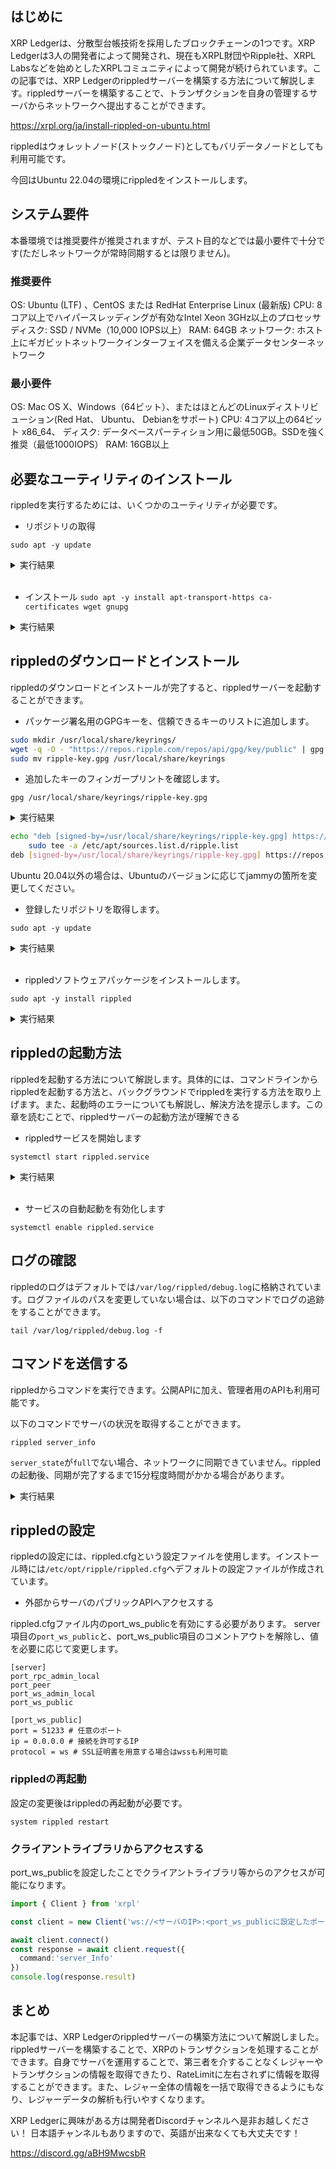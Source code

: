 <!--
title:   【2023年版】XRP Ledgerのノードを構築してみる
tags:    Blockchain,Web3,XRPLedger,xrp
id:      2cde7d347e96280d49ae
private: false
-->
## はじめに

XRP Ledgerは、分散型台帳技術を採用したブロックチェーンの1つです。XRP Ledgerは3人の開発者によって開発され、現在もXRPL財団やRipple社、XRPL Labsなどを始めとしたXRPLコミュニティによって開発が続けられています。この記事では、XRP Ledgerのrippledサーバーを構築する方法について解説します。rippledサーバーを構築することで、トランザクションを自身の管理するサーバからネットワークへ提出することができます。

https://xrpl.org/ja/install-rippled-on-ubuntu.html

rippledはウォレットノード(ストックノード)としてもバリデータノードとしても利用可能です。

今回はUbuntu 22.04の環境にrippledをインストールします。

## システム要件

本番環境では推奨要件が推奨されますが、テスト目的などでは最小要件で十分です(ただしネットワークが常時同期するとは限りません)。

### 推奨要件

OS: Ubuntu (LTF) 、CentOS または RedHat Enterprise Linux (最新版)
CPU: 8コア以上でハイパースレッディングが有効なIntel Xeon 3GHz以上のプロセッサ
ディスク: SSD / NVMe（10,000 IOPS以上）
RAM: 64GB
ネットワーク: ホスト上にギガビットネットワークインターフェイスを備える企業データセンターネットワーク

### 最小要件

OS: Mac OS X、Windows（64ビット）、またはほとんどのLinuxディストリビューション(Red Hat、 Ubuntu、 Debianをサポート)
CPU: 4コア以上の64ビット x86_64、
ディスク: データベースパーティション用に最低50GB。SSDを強く推奨（最低1000IOPS）
RAM: 16GB以上

## 必要なユーティリティのインストール

rippledを実行するためには、いくつかのユーティリティが必要です。

- リポジトリの取得

`sudo apt -y update`

<details><summary>実行結果</summary><div>

<pre><code>
...
Fetched 57.1 MB in 4s (13.6 MB/s)
Reading package lists... Done
Building dependency tree... Done
Reading state information... Done
36 packages can be upgraded. Run 'apt list --upgradable' to see them.
</code></pre>
</div></details>

<br/>

- インストール
`sudo apt -y install apt-transport-https ca-certificates wget gnupg`

<details><summary>実行結果</summary><div>

<pre><code>
Reading package lists... Done
Building dependency tree... Done
Reading state information... Done
wget is already the newest version (1.21.2-2ubuntu1).
ca-certificates is already the newest version (20211016ubuntu0.22.04.1).
ca-certificates set to manually installed.
gnupg is already the newest version (2.2.27-3ubuntu2.1).
The following NEW packages will be installed:
  apt-transport-https
0 upgraded, 1 newly installed, 0 to remove and 36 not upgraded.
Need to get 1,506 B of archives.
After this operation, 169 kB of additional disk space will be used.
Get:1 http://mirror.hetzner.com/ubuntu/packages jammy-updates/universe amd64 apt-transport-https all 2.4.8 [1,506 B]
Fetched 1,506 B in 0s (21.5 kB/s)
debconf: unable to initialize frontend: Dialog
debconf: (Dialog frontend requires a screen at least 13 lines tall and 31 columns wide.)
debconf: falling back to frontend: Readline
Selecting previously unselected package apt-transport-https.
(Reading database ... 43550 files and directories currently installed.)
Preparing to unpack .../apt-transport-https_2.4.8_all.deb ...
Unpacking apt-transport-https (2.4.8) ...
Setting up apt-transport-https (2.4.8) ...
debconf: unable to initialize frontend: Dialog
debconf: (Dialog frontend requires a screen at least 13 lines tall and 31 columns wide.)
debconf: falling back to frontend: Readline
Scanning processes...
Scanning processor microcode...
Scanning linux images...

Running kernel seems to be up-to-date.

The processor microcode seems to be up-to-date.

No services need to be restarted.

No containers need to be restarted.

No user sessions are running outdated binaries.

No VM guests are running outdated hypervisor (qemu) binaries on this host.
</code></pre>
</div></details>

## rippledのダウンロードとインストール

rippledのダウンロードとインストールが完了すると、rippledサーバーを起動することができます。

- パッケージ署名用のGPGキーを、信頼できるキーのリストに追加します。

```bash
sudo mkdir /usr/local/share/keyrings/
wget -q -O - "https://repos.ripple.com/repos/api/gpg/key/public" | gpg --dearmor > ripple-key.gpg
sudo mv ripple-key.gpg /usr/local/share/keyrings
```

- 追加したキーのフィンガープリントを確認します。

`gpg /usr/local/share/keyrings/ripple-key.gpg`

<details><summary>実行結果</summary><div>

<pre><code>
gpg: directory '/root/.gnupg' created
gpg: keybox '/root/.gnupg/pubring.kbx' created
gpg: WARNING: no command supplied.  Trying to guess what you mean ...
pub   rsa3072 2019-02-14 [SC] [expires: 2026-02-17]
      C0010EC205B35A3310DC90DE395F97FFCCAFD9A2
uid           TechOps Team at Ripple <techops+rippled@ripple.com>
sub   rsa3072 2019-02-14 [E] [expires: 2026-02-17]
</code></pre>
</div></details>

```bash
echo "deb [signed-by=/usr/local/share/keyrings/ripple-key.gpg] https://repos.ripple.com/repos/rippled-deb jammy stable" | \
    sudo tee -a /etc/apt/sources.list.d/ripple.list
deb [signed-by=/usr/local/share/keyrings/ripple-key.gpg] https://repos.ripple.com/repos/rippled-deb jammy stable
```

Ubuntu 20.04以外の場合は、Ubuntuのバージョンに応じてjammyの箇所を変更してください。

- 登録したリポジトリを取得します。

`sudo apt -y update`

<details><summary>実行結果</summary><div>

<pre><code>
...
Get:9 https://repos.ripple.com/repos/rippled-deb jammy InRelease [15.7 kB]
Get:10 https://repos.ripple.com/repos/rippled-deb jammy/stable amd64 Packages [3,112 B]
Fetched 18.8 kB in 1s (17.1 kB/s)
Reading package lists... Done
Building dependency tree... Done
Reading state information... Done
36 packages can be upgraded. Run 'apt list --upgradable' to see them.
</code></pre>
</div></details>

<br/>

- rippledソフトウェアパッケージをインストールします。

`sudo apt -y install rippled`

<details><summary>実行結果</summary><div>

<pre><code>
Reading package lists... Done
Building dependency tree... Done
Reading state information... Done
The following NEW packages will be installed:
  rippled
0 upgraded, 1 newly installed, 0 to remove and 36 not upgraded.
Need to get 14.8 MB of archives.
After this operation, 60.7 MB of additional disk space will be used.
Get:1 https://repos.ripple.com/repos/rippled-deb jammy/stable amd64 rippled amd64 1.9.4-1 [14.8 MB]
Fetched 14.8 MB in 4s (4,221 kB/s)
Selecting previously unselected package rippled.
(Reading database ... 43554 files and directories currently installed.)
Preparing to unpack .../rippled_1.9.4-1_amd64.deb ...
Unpacking rippled (1.9.4-1) ...
Setting up rippled (1.9.4-1) ...
Created symlink /etc/systemd/system/multi-user.target.wants/rippled.service → /lib/systemd/system/rippled.service.
Scanning processes...
Scanning processor microcode...
Scanning linux images...

Running kernel seems to be up-to-date.

The processor microcode seems to be up-to-date.

No services need to be restarted.

No containers need to be restarted.

No user sessions are running outdated binaries.

No VM guests are running outdated hypervisor (qemu) binaries on this host.
</code></pre>
</div></details>

## rippledの起動方法

rippledを起動する方法について解説します。具体的には、コマンドラインからrippledを起動する方法と、バックグラウンドでrippledを実行する方法を取り上げます。また、起動時のエラーについても解説し、解決方法を提示します。この章を読むことで、rippledサーバーの起動方法が理解できる

- rippledサービスを開始します

`systemctl start rippled.service`

<details><summary>実行結果</summary><div>

<pre><code>
● rippled.service - Ripple Daemon
     Loaded: loaded (/lib/systemd/system/rippled.service; enabled; vendor preset: enabled)
     Active: active (running) since Tue 2023-03-07 09:02:53 CET; 4min 20s ago
   Main PID: 3421 (rippled)
      Tasks: 24 (limit: 76929)
     Memory: 6.9G
        CPU: 9min 46.787s
     CGroup: /system.slice/rippled.service
             └─3421 /opt/ripple/bin/rippled --net --silent --conf /etc/opt/ripple/rippled.cfg

Mar 07 09:02:53 Ubuntu-2204-jammy-amd64-base systemd[1]: Started Ripple Daemon.
Mar 07 09:02:53 Ubuntu-2204-jammy-amd64-base rippled[3421]: 2023-Mar-07 08:02:53.973548763 UTC JobQueue:NFO Using 6  threads
Mar 07 09:02:54 Ubuntu-2204-jammy-amd64-base rippled[3421]: 2023-Mar-07 08:02:54.181398505 UTC LedgerConsensus:NFO Consensus engine started (cookie: 16473183795197887710)
Mar 07 09:02:54 Ubuntu-2204-jammy-amd64-base rippled[3421]: 2023-Mar-07 08:02:54.181509404 UTC Application:NFO process starting: rippled-1.9.4
</code></pre>
</div></details>

<br/>

- サービスの自動起動を有効化します

`systemctl enable rippled.service`

## ログの確認

rippledのログはデフォルトでは`/var/log/rippled/debug.log`に格納されています。ログファイルのパスを変更していない場合は、以下のコマンドでログの追跡をすることができます。

`tail /var/log/rippled/debug.log -f`

## コマンドを送信する

rippledからコマンドを実行できます。公開APIに加え、管理者用のAPIも利用可能です。

以下のコマンドでサーバの状況を取得することができます。

`rippled server_info`

`server_state`が`full`でない場合、ネットワークに同期できていません。rippledの起動後、同期が完了するまで15分程度時間がかかる場合があります。

<details><summary>実行結果</summary><div>

<pre><code>
{
   "result" : {
      "info" : {
         "build_version" : "1.9.4",
         "complete_ledgers" : "78364176-78364704",
         "hostid" : "Ubuntu-2204-jammy-amd64-base",
         "initial_sync_duration_us" : "101250319",
         "io_latency_ms" : 1,
         "jq_trans_overflow" : "0",
         "last_close" : {
            "converge_time_s" : 2,
            "proposers" : 34
         },
         "load" : {
            "job_types" : [
               {
                  "job_type" : "clientFeeChange",
                  "per_second" : 13
               },
               {
                  "in_progress" : 1,
                  "job_type" : "clientRPC"
               },
               {
                  "job_type" : "untrustedValidation",
                  "per_second" : 24
               },
               {
                  "job_type" : "transaction",
                  "per_second" : 13
               },
               {
                  "job_type" : "batch",
                  "per_second" : 13
               },
               {
                  "avg_time" : 2,
                  "job_type" : "ledgerData",
                  "peak_time" : 43,
                  "per_second" : 4
               },
               {
                  "job_type" : "advanceLedger",
                  "peak_time" : 15,
                  "per_second" : 4
               },
               {
                  "job_type" : "fetchTxnData",
                  "per_second" : 5
               },
               {
                  "job_type" : "trustedValidation",
                  "per_second" : 5
               },
               {
                  "in_progress" : 1,
                  "job_type" : "acceptLedger"
               },
               {
                  "job_type" : "trustedProposal",
                  "per_second" : 16
               },
               {
                  "job_type" : "heartbeat",
                  "peak_time" : 1
               },
               {
                  "job_type" : "peerCommand",
                  "per_second" : 1267
               },
               {
                  "job_type" : "processTransaction",
                  "per_second" : 13
               },
               {
                  "job_type" : "SyncReadNode",
                  "peak_time" : 24,
                  "per_second" : 62083
               },
               {
                  "job_type" : "AsyncReadNode",
                  "peak_time" : 5,
                  "per_second" : 2406
               },
               {
                  "job_type" : "WriteNode",
                  "peak_time" : 24,
                  "per_second" : 52396
               }
            ],
            "threads" : 10
         },
         "load_factor" : 1,
         "node_size" : "huge",
         "peer_disconnects" : "6",
         "peer_disconnects_resources" : "0",
         "peers" : 21,
         "pubkey_node" : "n9**************************************************",
         "pubkey_validator" : "none",
         "server_state" : "full",
         "server_state_duration_us" : "275497631785",
         "state_accounting" : {
            "connected" : {
               "duration_us" : "97150356",
               "transitions" : "2"
            },
            "disconnected" : {
               "duration_us" : "1049031",
               "transitions" : "2"
            },
            "full" : {
               "duration_us" : "275497631785",
               "transitions" : "1"
            },
            "syncing" : {
               "duration_us" : "3050930",
               "transitions" : "1"
            },
            "tracking" : {
               "duration_us" : "0",
               "transitions" : "1"
            }
         },
         "time" : "2023-Mar-12 10:55:41.675855 UTC",
         "uptime" : 275598,
         "validated_ledger" : {
            "age" : 4,
            "base_fee_xrp" : 1e-05,
            "hash" : "52600391AF367CA4790A1B210D229D2BBA3A953AD356A581F272A69E0EB892BD",
            "reserve_base_xrp" : 10,
            "reserve_inc_xrp" : 2,
            "seq" : 78364704
         },
         "validation_quorum" : 28,
         "validator_list" : {
            "count" : 2,
            "expiration" : "2023-Jul-24 00:00:00.000000000 UTC",
            "status" : "active"
         }
      },
      "status" : "success"
   }
}
</code></pre>
</div></details>

## rippledの設定

rippledの設定には、rippled.cfgという設定ファイルを使用します。インストール時には`/etc/opt/ripple/rippled.cfg`へデフォルトの設定ファイルが作成されています。

- 外部からサーバのパブリックAPIへアクセスする

rippled.cfgファイル内のport_ws_publicを有効にする必要があります。
server項目の`port_ws_public`と、port_ws_public項目のコメントアウトを解除し、値を必要に応じて変更します。

``` text
[server]
port_rpc_admin_local
port_peer
port_ws_admin_local
port_ws_public
```

``` text
[port_ws_public]
port = 51233 # 任意のポート
ip = 0.0.0.0 # 接続を許可するIP
protocol = ws # SSL証明書を用意する場合はwssも利用可能
```

### rippledの再起動

設定の変更後はrippledの再起動が必要です。

`system rippled restart`

### クライアントライブラリからアクセスする

port_ws_publicを設定したことでクライアントライブラリ等からのアクセスが可能になります。

```ts
import { Client } from 'xrpl'

const client = new Client('ws://<サーバのIP>:<port_ws_publicに設定したポート>')

await client.connect()
const response = await client.request({
  command:'server_Info'
})
console.log(response.result)
```

## まとめ

本記事では、XRP Ledgerのrippledサーバーの構築方法について解説しました。rippledサーバーを構築することで、XRPのトランザクションを処理することができます。自身でサーバを運用することで、第三者を介することなくレジャーやトランザクションの情報を取得できたり、RateLimitに左右されずに情報を取得することができます。また、レジャー全体の情報を一括で取得できるようにもなり、レジャーデータの解析も行いやすくなります。

XRP Ledgerに興味がある方は開発者Discordチャンネルへ是非お越しください！
日本語チャンネルもありますので、英語が出来なくても大丈夫です！

https://discord.gg/aBH9MwcsbR